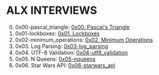 # ALX INTERVIEWS

0. 0x00-pascal_triangle: [0x00. Pascal's Triangle](https://github.com/nobleenia/alx-interview/tree/master/0x00-pascal_triangle)
1. 0x01-lockboxes: [0x01. Lockboxes](https://github.com/nobleenia/alx-interview/tree/master/0x01-lockboxes)
2. 0x02-minimum_operations: [0x02. Minimum Operations](https://github.com/nobleenia/alx-interview/tree/master/0x02-minimum_operations)
3. 0x03. Log Parsing: [0x03-log_parsing](https://github.com/nobleenia/alx-interview/tree/master/0x03-log_parsing)
4. 0x04. UTF-8 Validation: [0x04-utf8_validation](https://github.com/nobleenia/alx-interview/tree/master/0x04-utf8_validation)
5. 0x05. N Queens: [0x05-nqueens](https://github.com/nobleenia/alx-interview/tree/master/0x05-nqueens)
6. 0x06. Star Wars API: [0x06-starwars_api](https://github.com/nobleenia/alx-interview/tree/master/0x06-starwars_api)